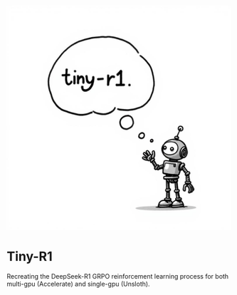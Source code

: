 <p align="center">
  <img src=".github/logo.jpeg" alt="Tiny-R1 Logo">
</p>

# Tiny-R1

Recreating the DeepSeek-R1 GRPO reinforcement learning process for both multi-gpu (Accelerate) and single-gpu (Unsloth).
